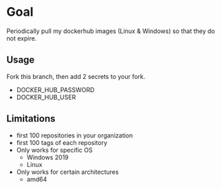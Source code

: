 # Goal

Periodically pull my dockerhub images (Linux & Windows) so that they do not expire.

## Usage

Fork this branch, then add 2 secrets to your fork.

* DOCKER_HUB_PASSWORD
* DOCKER_HUB_USER


## Limitations

* first 100 repositories in your organization
* first 100 tags of each repository
* Only works for specific OS
    * Windows 2019
    * Linux
* Only works for certain architectures
    * amd64